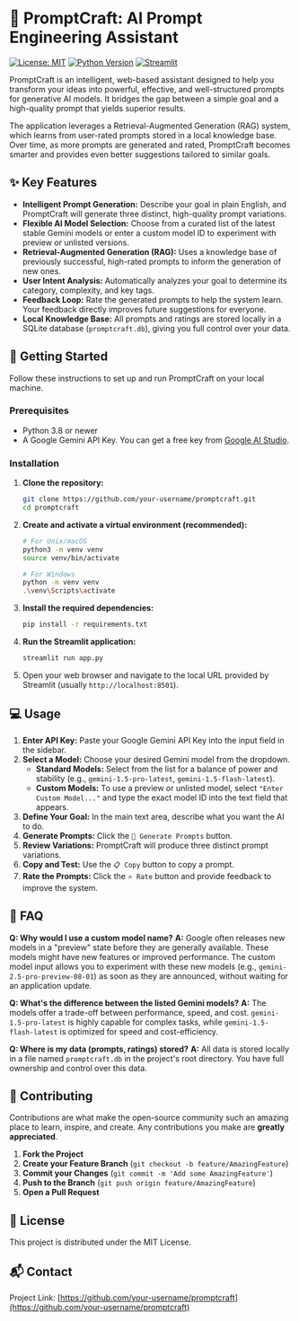 # 🎯 PromptCraft: AI Prompt Engineering Assistant

[![License: MIT](https://img.shields.io/badge/License-MIT-yellow.svg)](https://opensource.org/licenses/MIT)
[![Python Version](https://img.shields.io/badge/python-3.8+-blue.svg)](https://www.python.org/downloads/)
[![Streamlit](https://img.shields.io/badge/built%20with-Streamlit-red.svg)](https://streamlit.io)

PromptCraft is an intelligent, web-based assistant designed to help you transform your ideas into powerful, effective, and well-structured prompts for generative AI models. It bridges the gap between a simple goal and a high-quality prompt that yields superior results.

The application leverages a Retrieval-Augmented Generation (RAG) system, which learns from user-rated prompts stored in a local knowledge base. Over time, as more prompts are generated and rated, PromptCraft becomes smarter and provides even better suggestions tailored to similar goals.

## ✨ Key Features

*   **Intelligent Prompt Generation:** Describe your goal in plain English, and PromptCraft will generate three distinct, high-quality prompt variations.
*   **Flexible AI Model Selection:** Choose from a curated list of the latest stable Gemini models or enter a custom model ID to experiment with preview or unlisted versions.
*   **Retrieval-Augmented Generation (RAG):** Uses a knowledge base of previously successful, high-rated prompts to inform the generation of new ones.
*   **User Intent Analysis:** Automatically analyzes your goal to determine its category, complexity, and key tags.
*   **Feedback Loop:** Rate the generated prompts to help the system learn. Your feedback directly improves future suggestions for everyone.
*   **Local Knowledge Base:** All prompts and ratings are stored locally in a SQLite database (`promptcraft.db`), giving you full control over your data.

## 🚀 Getting Started

Follow these instructions to set up and run PromptCraft on your local machine.

### Prerequisites

*   Python 3.8 or newer
*   A Google Gemini API Key. You can get a free key from [Google AI Studio](https://makersuite.google.com/app/apikey).

### Installation

1.  **Clone the repository:**
    ```sh
    git clone https://github.com/your-username/promptcraft.git
    cd promptcraft
    ```

2.  **Create and activate a virtual environment (recommended):**
    ```sh
    # For Unix/macOS
    python3 -m venv venv
    source venv/bin/activate

    # For Windows
    python -m venv venv
    .\venv\Scripts\activate
    ```

3.  **Install the required dependencies:**
    ```sh
    pip install -r requirements.txt
    ```

4.  **Run the Streamlit application:**
    ```sh
    streamlit run app.py
    ```

5.  Open your web browser and navigate to the local URL provided by Streamlit (usually `http://localhost:8501`).

## 💻 Usage

1.  **Enter API Key:** Paste your Google Gemini API Key into the input field in the sidebar.
2.  **Select a Model:** Choose your desired Gemini model from the dropdown.
    *   **Standard Models:** Select from the list for a balance of power and stability (e.g., `gemini-1.5-pro-latest`, `gemini-1.5-flash-latest`).
    *   **Custom Models:** To use a preview or unlisted model, select `"Enter Custom Model..."` and type the exact model ID into the text field that appears.
3.  **Define Your Goal:** In the main text area, describe what you want the AI to do.
4.  **Generate Prompts:** Click the `🚀 Generate Prompts` button.
5.  **Review Variations:** PromptCraft will produce three distinct prompt variations.
6.  **Copy and Test:** Use the `📋 Copy` button to copy a prompt.
7.  **Rate the Prompts:** Click the `⭐ Rate` button and provide feedback to improve the system.

## 🤔 FAQ

**Q: Why would I use a custom model name?**
**A:** Google often releases new models in a "preview" state before they are generally available. These models might have new features or improved performance. The custom model input allows you to experiment with these new models (e.g., `gemini-2.5-pro-preview-08-01`) as soon as they are announced, without waiting for an application update.

**Q: What's the difference between the listed Gemini models?**
**A:** The models offer a trade-off between performance, speed, and cost. `gemini-1.5-pro-latest` is highly capable for complex tasks, while `gemini-1.5-flash-latest` is optimized for speed and cost-efficiency.

**Q: Where is my data (prompts, ratings) stored?**
**A:** All data is stored locally in a file named `promptcraft.db` in the project's root directory. You have full ownership and control over this data.

## 🤝 Contributing

Contributions are what make the open-source community such an amazing place to learn, inspire, and create. Any contributions you make are **greatly appreciated**.

1.  **Fork the Project**
2.  **Create your Feature Branch** (`git checkout -b feature/AmazingFeature`)
3.  **Commit your Changes** (`git commit -m 'Add some AmazingFeature'`)
4.  **Push to the Branch** (`git push origin feature/AmazingFeature`)
5.  **Open a Pull Request**

## 📄 License

This project is distributed under the MIT License.

## 📬 Contact

Project Link: [https://github.com/your-username/promptcraft](https://github.com/your-username/promptcraft)
